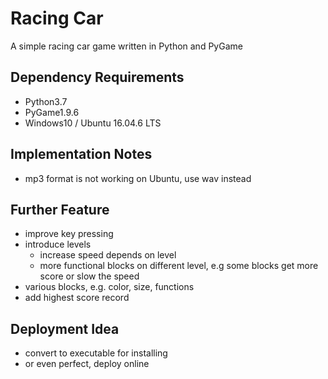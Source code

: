 # Racing Car
A simple racing car game written in Python and PyGame

## Dependency Requirements
- Python3.7
- PyGame1.9.6
- Windows10 / Ubuntu 16.04.6 LTS

## Implementation Notes
- mp3 format is not working on Ubuntu, use wav instead

## Further Feature
- improve key pressing
- introduce levels
    - increase speed depends on level
    - more functional blocks on different level, e.g some blocks get more score or slow the speed
- various blocks, e.g. color, size, functions
- add highest score record

## Deployment Idea
- convert to executable for installing
- or even perfect, deploy online
